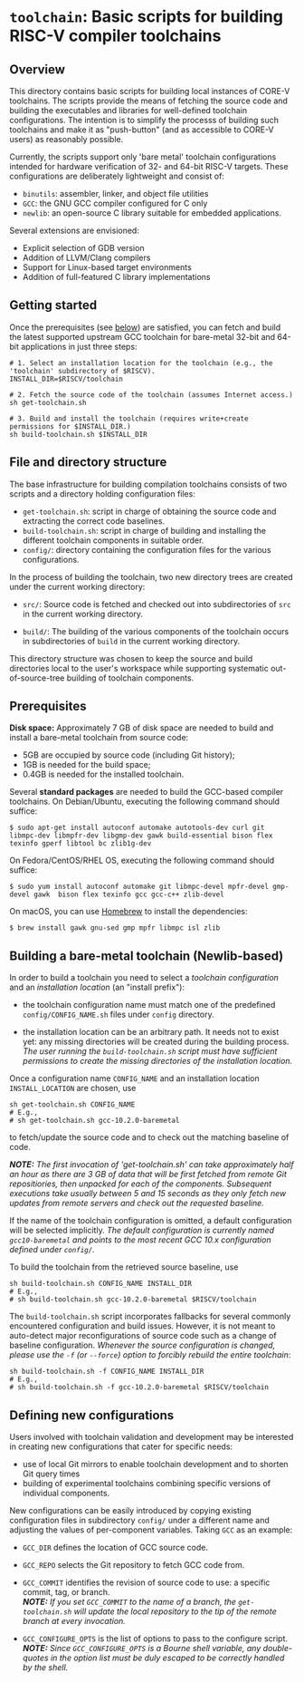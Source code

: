 # `toolchain`: Basic scripts for building RISC-V compiler toolchains

## Overview

This directory contains basic scripts for building local instances of CORE-V toolchains.
The scripts provide the means of fetching the source code and building the executables
and libraries for well-defined toolchain configurations.  The intention is to
simplify the processs of building such toolchains and make it as "push-button"
(and as accessible to CORE-V users) as reasonably possible.

Currently, the scripts support only 'bare metal' toolchain configurations
intended for hardware verification of 32- and 64-bit RISC-V targets.
These configurations are deliberately lightweight and consist of:

* `binutils`: assembler, linker, and object file utilities
* `GCC`: the GNU GCC compiler configured for C only
* `newlib`: an open-source C library suitable for embedded applications.

Several extensions are envisioned:

* Explicit selection of GDB version
* Addition of LLVM/Clang compilers
* Support for Linux-based target environments
* Addition of full-featured C library implementations

## Getting started

Once the prerequisites (see [below](#Prerequisites)) are satisfied, you can fetch and build the
latest supported upstream GCC toolchain for bare-metal 32-bit and 64-bit applications in just three steps:

    # 1. Select an installation location for the toolchain (e.g., the 'toolchain' subdirectory of $RISCV).
    INSTALL_DIR=$RISCV/toolchain
    
    # 2. Fetch the source code of the toolchain (assumes Internet access.)
    sh get-toolchain.sh
    
    # 3. Build and install the toolchain (requires write+create permissions for $INSTALL_DIR.)
    sh build-toolchain.sh $INSTALL_DIR

## File and directory structure

The base infrastructure for building compilation toolchains consists of two scripts
and a directory holding configuration files:

 * `get-toolchain.sh`: script in charge of obtaining the source code and
extracting the correct code baselines.
 * `build-toolchain.sh`: script in charge of building and installing the
different toolchain components in suitable order.
 * `config/`: directory containing the configuration files for the various configurations.

In the process of building the toolchain, two new directory trees are created
under the current working directory:

 * `src/`: Source code is fetched and checked out into subdirectories of `src` in
 the current working directory.

 * `build/`: The building of the various components of the toolchain occurs in
 subdirectories of `build` in the current working directory.

This directory structure was chosen to keep the source and build directories
local to the user's workspace while supporting systematic out-of-source-tree
building of toolchain components.

## Prerequisites

**Disk space:** Approximately 7 GB of disk space are needed to build and install a bare-metal toolchain
from source code:

 * 5GB are occupied by source code (including Git history);
 * 1GB is needed for the build space;
 * 0.4GB is needed for the installed toolchain.

Several **standard packages** are needed to build the GCC-based compiler
toolchains.  On Debian/Ubuntu, executing the following command should suffice:

    $ sudo apt-get install autoconf automake autotools-dev curl git libmpc-dev libmpfr-dev libgmp-dev gawk build-essential bison flex texinfo gperf libtool bc zlib1g-dev

On Fedora/CentOS/RHEL OS, executing the following command should suffice:

    $ sudo yum install autoconf automake git libmpc-devel mpfr-devel gmp-devel gawk  bison flex texinfo gcc gcc-c++ zlib-devel

On macOS, you can use [Homebrew](http://brew.sh) to install the dependencies:

    $ brew install gawk gnu-sed gmp mpfr libmpc isl zlib

## Building a bare-metal toolchain (Newlib-based)

In order to build a toolchain you need to select a _toolchain configuration_ and
an _installation location_ (an "install prefix"):

 * the toolchain configuration name must match one of the predefined `config/CONFIG_NAME.sh`
files under `config` directory.
 
 * the installation location can be an arbitrary path.  It needs not to exist
yet: any missing directories will be created during the building process. _The user running the
`build-toolchain.sh` script must have sufficient permissions to create the
missing directories of the installation location._

Once a configuration name `CONFIG_NAME` and an installation location
`INSTALL_LOCATION` are chosen, use

    sh get-toolchain.sh CONFIG_NAME
    # E.g.,
    # sh get-toolchain.sh gcc-10.2.0-baremetal

to fetch/update the source code and to check out the matching baseline of code.

_**NOTE:** The first invocation of 'get-toolchain.sh' can take approximately half an hour as there
are 3 GB of data that will be first fetched from remote Git repositiories, then
unpacked for each of the components.  Subsequent executions take usually between
5 and 15 seconds as they only fetch new updates from remote servers and check
out the requested baseline._

If the name of the toolchain configuration is omitted, a default configuration
will be selected implicitly.  _The default configuration is currently named
`gcc10-baremetal` and points to the most recent GCC 10.x configuration defined
under `config/`._

To build the toolchain from the retrieved source baseline, use

    sh build-toolchain.sh CONFIG_NAME INSTALL_DIR
    # E.g.,
    # sh build-toolchain.sh gcc-10.2.0-baremetal $RISCV/toolchain

The `build-toolchain.sh` script incorporates fallbacks for several commonly encountered configuration and
build issues. However, it is not meant to auto-detect major reconfigurations of source
code such as a change of baseline configuration.  _Whenever the source
configuration is changed, please use the `-f` (or `--force`)
option to forcibly rebuild the entire toolchain_:

    sh build-toolchain.sh -f CONFIG_NAME INSTALL_DIR
    # E.g.,
    # sh build-toolchain.sh -f gcc-10.2.0-baremetal $RISCV/toolchain

## Defining new configurations

Users involved with toolchain validation and development may be interested in
creating new configurations that cater for specific needs:

 * use of local Git mirrors to enable toolchain development and to shorten
   Git query times
 * building of experimental toolchains combining specific versions of individual
   components.

New configurations can be easily introduced by copying existing
configuration files in subdirectory `config/` under a different name and
adjusting the values of per-component variables.  Taking `GCC` as an example:

 * `GCC_DIR` defines the location of GCC source code.
 * `GCC_REPO` selects the Git repository to fetch GCC code from. 
 * `GCC_COMMIT` identifies the revision of source code to use: a specific commit,
   tag, or branch. \
   _**NOTE:** If you set `GCC_COMMIT` to the name of a branch, the
   `get-toolchain.sh` will update the local repository to the tip of the remote
   branch at every invocation._

 * `GCC_CONFIGURE_OPTS` is the list of options to pass to the configure script. \
   _**NOTE:** Since `GCC_CONFIGURE_OPTS` is a Bourne shell variable, any double-quotes in
   the option list must be duly escaped to be correctly handled by the shell._
